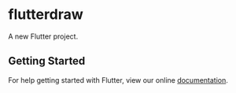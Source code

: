 # flutterdraw

A new Flutter project.

## Getting Started

For help getting started with Flutter, view our online
[documentation](https://flutter.io/).
